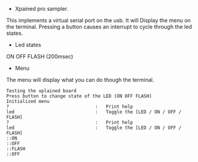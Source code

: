 * Xpained pro sampler.

This implements a virtual serial port on the usb.
It will Display the menu on the terminal.
Pressing a button causes an interrupt to cycle through the led states.

* Led states

ON
OFF
FLASH (200msec)

* Menu

The menu will display what you can do though the terminal.

```
Testing the xplained board
Press button to change state of the LED (ON OFF FLASH)
Initialized menu
?                                :   Print help
led                              :   Toggle the [LED / ON / OFF / FLASH]
?                                :   Print help
led                              :   Toggle the [LED / ON / OFF / FLASH]
::ON
::OFF
::FLASH
::OFF
```


